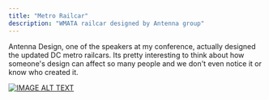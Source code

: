 ```yaml
---
title: "Metro Railcar"
description: "WMATA railcar designed by Antenna group"
---
```



Antenna Design, one of the speakers at my conference, actually designed the updated DC metro railcars. Its pretty interesting to think about how someone's design can affect so many people and we don't even notice it or know who created it. 

[![IMAGE ALT TEXT](http://www.antennadesign.com/system/images/274/medium/WMATA_e_041315.jpg?1429128058)](http://www.antennadesign.com/Featured/50-7000-series-railcar?scrollbar=187.2 "Video Title")
